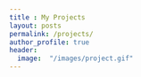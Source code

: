 ```yaml
---
title : My Projects
layout: posts
permalink: /projects/
author_profile: true
header:
  image:  "/images/project.gif"
---
```



